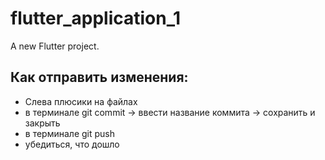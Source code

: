 # flutter_application_1

A new Flutter project.

## Как отправить изменения:

- Слева плюсики на файлах
- в терминале git commit -> ввести название коммита -> сохранить и закрыть
- в терминале git push
- убедиться, что дошло


